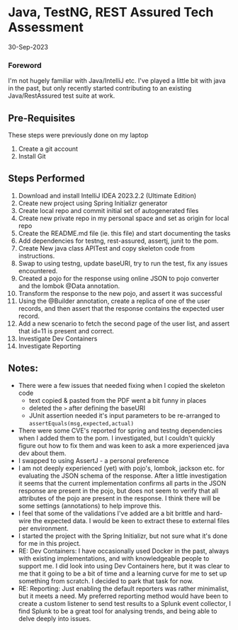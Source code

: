 #  Java, TestNG, REST Assured Tech Assessment

30-Sep-2023 

### Foreword
I'm not hugely familiar with Java/IntelliJ etc. I've played a little bit with java in the past, but only recently started contributing to an existing Java/RestAssured test suite at work. 

## Pre-Requisites
These steps were previously done on my laptop
1. Create a git account
2. Install Git

## Steps Performed
1. Download and install IntelliJ IDEA 2023.2.2 (Ultimate Edition)
2. Create new project using Spring Initializr generator
3. Create local repo and commit initial set of autogenerated files
4. Create new private repo in my personal space and set as origin for local repo
5. Create the README.md file (ie. this file) and start documenting the tasks
6. Add dependencies for testng, rest-assured, assertj, junit to the pom. 
7. Create New java class APITest and copy skeleton code from instructions. 
8. Swap to using testng, update baseURI, try to run the test, fix any issues encountered. 
9. Created a pojo for the response using online JSON to pojo converter and the lombok @Data annotation. 
10. Transform the response to the new pojo, and assert it was successful
11. Using the @Builder annotation, create a replica of one of the user records, and then assert that the response contains the expected user record.
12. Add a new scenario to fetch the second page of the user list, and assert that id=11 is present and correct. 
13. Investigate Dev Containers
14. Investigate Reporting

## Notes:
* There were a few issues that needed fixing when I copied the skeleton code
  * text copied & pasted from the PDF went a bit funny in places 
  * deleted the `>` after defining the baseURI
  * JUnit assertion needed it's input parameters to be re-arranged to `assertEquals(msg,expected,actual)`
* There were some CVE's reported for spring and testng dependencies when I added them to the pom. I investigated, but I couldn't quickly figure out how to fix them and was keen to ask a more experienced java dev about them. 
* I swapped to using AssertJ - a personal preference
* I am not deeply experienced (yet) with pojo's, lombok, jackson etc. for evaluating the JSON schema of the response. After a little investigation it seems that the current implementation confirms all parts in the JSON response are present in the pojo, but does not seem to verify that all attributes of the pojo are present in the response. I think there will be some settings (annotations) to help improve this. 
* I feel that some of the validations I've added are a bit brittle and hard-wire the expected data. I would be keen to extract these to external files per environment.
* I started the project with the Spring Initializr, but not sure what it's done for me in this project. 
* RE: Dev Containers: I have occasionally used Docker in the past, always with existing implementations, and with knowledgeable people to support me. I did look into using Dev Containers here, but it was clear to me that it going to be a bit of time and a learning curve for me to set up something from scratch. I decided to park that task for now. 
* RE: Reporting: Just enabling the default reporters was rather minimalist, but it meets a need. My preferred reporting method would have been to create a custom listener to send test results to a Splunk event collector, I find Splunk to be a great tool for analysing trends, and being able to delve deeply into issues. 
